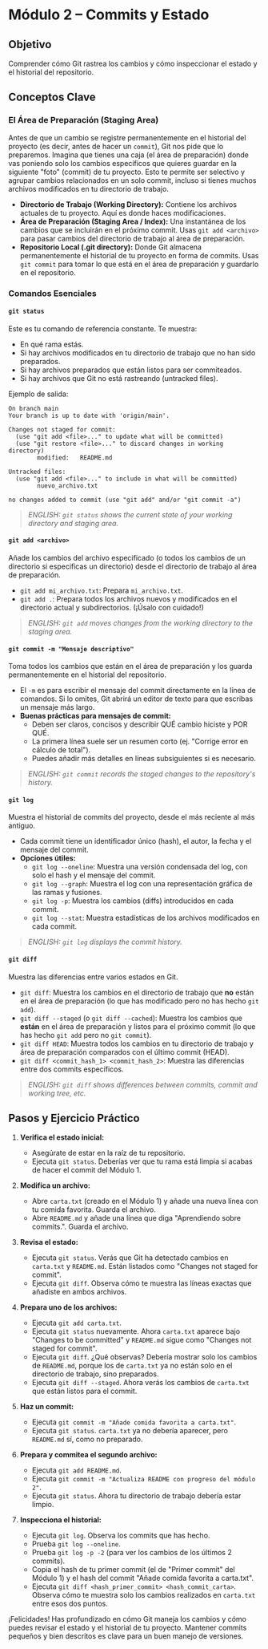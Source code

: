 # Módulo 2 – Commits y Estado

## Objetivo
Comprender cómo Git rastrea los cambios y cómo inspeccionar el estado y el historial del repositorio.

## Conceptos Clave

### El Área de Preparación (Staging Area)
Antes de que un cambio se registre permanentemente en el historial del proyecto (es decir, antes de hacer un `commit`), Git nos pide que lo preparemos. Imagina que tienes una caja (el área de preparación) donde vas poniendo solo los cambios específicos que quieres guardar en la siguiente "foto" (commit) de tu proyecto. Esto te permite ser selectivo y agrupar cambios relacionados en un solo commit, incluso si tienes muchos archivos modificados en tu directorio de trabajo.

*   **Directorio de Trabajo (Working Directory):** Contiene los archivos actuales de tu proyecto. Aquí es donde haces modificaciones.
*   **Área de Preparación (Staging Area / Index):** Una instantánea de los cambios que se incluirán en el próximo commit. Usas `git add <archivo>` para pasar cambios del directorio de trabajo al área de preparación.
*   **Repositorio Local (.git directory):** Donde Git almacena permanentemente el historial de tu proyecto en forma de commits. Usas `git commit` para tomar lo que está en el área de preparación y guardarlo en el repositorio.

### Comandos Esenciales

#### `git status`
Este es tu comando de referencia constante. Te muestra:
*   En qué rama estás.
*   Si hay archivos modificados en tu directorio de trabajo que no han sido preparados.
*   Si hay archivos preparados que están listos para ser commiteados.
*   Si hay archivos que Git no está rastreando (untracked files).

Ejemplo de salida:
```
On branch main
Your branch is up to date with 'origin/main'.

Changes not staged for commit:
  (use "git add <file>..." to update what will be committed)
  (use "git restore <file>..." to discard changes in working directory)
        modified:   README.md

Untracked files:
  (use "git add <file>..." to include in what will be committed)
        nuevo_archivo.txt

no changes added to commit (use "git add" and/or "git commit -a")
```

> *ENGLISH: `git status` shows the current state of your working directory and staging area.*

#### `git add <archivo>`
Añade los cambios del archivo especificado (o todos los cambios de un directorio si especificas un directorio) desde el directorio de trabajo al área de preparación.
*   `git add mi_archivo.txt`: Prepara `mi_archivo.txt`.
*   `git add .`: Prepara todos los archivos nuevos y modificados en el directorio actual y subdirectorios. (¡Úsalo con cuidado!)

> *ENGLISH: `git add` moves changes from the working directory to the staging area.*

#### `git commit -m "Mensaje descriptivo"`
Toma todos los cambios que están en el área de preparación y los guarda permanentemente en el historial del repositorio.
*   El `-m` es para escribir el mensaje del commit directamente en la línea de comandos. Si lo omites, Git abrirá un editor de texto para que escribas un mensaje más largo.
*   **Buenas prácticas para mensajes de commit:**
    *   Deben ser claros, concisos y describir QUÉ cambio hiciste y POR QUÉ.
    *   La primera línea suele ser un resumen corto (ej. "Corrige error en cálculo de total").
    *   Puedes añadir más detalles en líneas subsiguientes si es necesario.

> *ENGLISH: `git commit` records the staged changes to the repository's history.*

#### `git log`
Muestra el historial de commits del proyecto, desde el más reciente al más antiguo.
*   Cada commit tiene un identificador único (hash), el autor, la fecha y el mensaje del commit.
*   **Opciones útiles:**
    *   `git log --oneline`: Muestra una versión condensada del log, con solo el hash y el mensaje del commit.
    *   `git log --graph`: Muestra el log con una representación gráfica de las ramas y fusiones.
    *   `git log -p`: Muestra los cambios (diffs) introducidos en cada commit.
    *   `git log --stat`: Muestra estadísticas de los archivos modificados en cada commit.

> *ENGLISH: `git log` displays the commit history.*

#### `git diff`
Muestra las diferencias entre varios estados en Git.
*   `git diff`: Muestra los cambios en el directorio de trabajo que **no** están en el área de preparación (lo que has modificado pero no has hecho `git add`).
*   `git diff --staged` (o `git diff --cached`): Muestra los cambios que **están** en el área de preparación y listos para el próximo commit (lo que has hecho `git add` pero no `git commit`).
*   `git diff HEAD`: Muestra todos los cambios en tu directorio de trabajo y área de preparación comparados con el último commit (HEAD).
*   `git diff <commit_hash_1> <commit_hash_2>`: Muestra las diferencias entre dos commits específicos.

> *ENGLISH: `git diff` shows differences between commits, commit and working tree, etc.*

## Pasos y Ejercicio Práctico

1.  **Verifica el estado inicial:**
    *   Asegúrate de estar en la raíz de tu repositorio.
    *   Ejecuta `git status`. Deberías ver que tu rama está limpia si acabas de hacer el commit del Módulo 1.

2.  **Modifica un archivo:**
    *   Abre `carta.txt` (creado en el Módulo 1) y añade una nueva línea con tu comida favorita. Guarda el archivo.
    *   Abre `README.md` y añade una línea que diga "Aprendiendo sobre commits.". Guarda el archivo.

3.  **Revisa el estado:**
    *   Ejecuta `git status`. Verás que Git ha detectado cambios en `carta.txt` y `README.md`. Están listados como "Changes not staged for commit".
    *   Ejecuta `git diff`. Observa cómo te muestra las líneas exactas que añadiste en ambos archivos.

4.  **Prepara uno de los archivos:**
    *   Ejecuta `git add carta.txt`.
    *   Ejecuta `git status` nuevamente. Ahora `carta.txt` aparece bajo "Changes to be committed" y `README.md` sigue como "Changes not staged for commit".
    *   Ejecuta `git diff`. ¿Qué observas? Debería mostrar solo los cambios de `README.md`, porque los de `carta.txt` ya no están solo en el directorio de trabajo, sino preparados.
    *   Ejecuta `git diff --staged`. Ahora verás los cambios de `carta.txt` que están listos para el commit.

5.  **Haz un commit:**
    *   Ejecuta `git commit -m "Añade comida favorita a carta.txt"`.
    *   Ejecuta `git status`. `carta.txt` ya no debería aparecer, pero `README.md` sí, como no preparado.

6.  **Prepara y commitea el segundo archivo:**
    *   Ejecuta `git add README.md`.
    *   Ejecuta `git commit -m "Actualiza README con progreso del módulo 2"`.
    *   Ejecuta `git status`. Ahora tu directorio de trabajo debería estar limpio.

7.  **Inspecciona el historial:**
    *   Ejecuta `git log`. Observa los commits que has hecho.
    *   Prueba `git log --oneline`.
    *   Prueba `git log -p -2` (para ver los cambios de los últimos 2 commits).
    *   Copia el hash de tu primer commit (el de "Primer commit" del Módulo 1) y el hash del commit "Añade comida favorita a carta.txt".
    *   Ejecuta `git diff <hash_primer_commit> <hash_commit_carta>`. Observa cómo te muestra solo los cambios realizados en `carta.txt` entre esos dos puntos.

¡Felicidades! Has profundizado en cómo Git maneja los cambios y cómo puedes revisar el estado y el historial de tu proyecto. Mantener commits pequeños y bien descritos es clave para un buen manejo de versiones.

